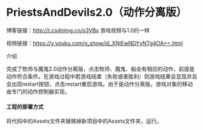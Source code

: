 ﻿# PriestsAndDevils2.0（动作分离版）

博客链接：http://t.csdnimg.cn/o3VBx
游戏视频与1.0的一样

视频链接：https://v.youku.com/v_show/id_XNjEwNDYyNTg4OA==.html

介绍

完成了牧师与魔鬼2.0动作分离版，点击牧师、魔鬼、船会有相应的动作，前提是动作符合条件。在游戏过程中若游戏结束（失败或者胜利）则游戏结果会显现并且会出现restart按钮，点击restart重启游戏。由于是动作分离版，游戏对象的移动由专门的动作控制器实现。



#### 工程的部署方式

将代码中的Assets文件夹替换掉新项目中的Assets文件夹，运行。

